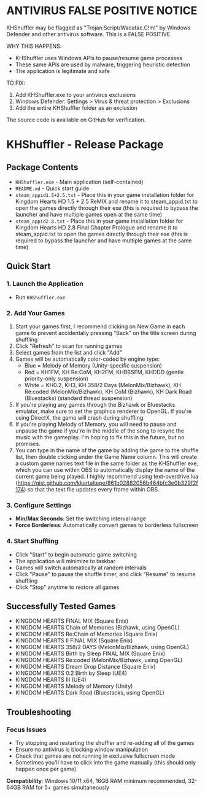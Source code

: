 ANTIVIRUS FALSE POSITIVE NOTICE
===============================

KHShuffler may be flagged as "Trojan:Script/Wacatac.C!ml" by Windows Defender 
and other antivirus software. This is a FALSE POSITIVE.

WHY THIS HAPPENS:
- KHShuffler uses Windows APIs to pause/resume game processes
- These same APIs are used by malware, triggering heuristic detection
- The application is legitimate and safe

TO FIX:
1. Add KHShuffler.exe to your antivirus exclusions
2. Windows Defender: Settings > Virus & threat protection > Exclusions
3. Add the entire KHShuffler folder as an exclusion

The source code is available on GitHub for verification.

# KHShuffler - Release Package

## Package Contents
- `KHShuffler.exe` - Main application (self-contained)
- `README.md` - Quick start guide
- `steam_appid1.5+2.5.txt` - Place this in your game installation folder for Kingdom Hearts HD 1.5 + 2.5 ReMIX and rename it to steam_appid.txt to open the games directly through their exe (this is required to bypass the launcher and have multiple games open at the same time)
- `steam_appid2.8.txt` - Place this in your game installation folder for Kingdom Hearts HD 2.8 Final Chapter Prologue and rename it to steam_appid.txt to open the games directly through their exe (this is required to bypass the launcher and have multiple games at the same time)

## Quick Start

### 1. Launch the Application
- Run `KHShuffler.exe`

### 2. Add Your Games
1. Start your games first, I recommend clicking on New Game in each game to prevent accidentally pressing "Back" on the title screen during shuffling
2. Click "Refresh" to scan for running games
3. Select games from the list and click "Add"
4. Games will be automatically color-coded by engine type:
   -  Blue = Melody of Memory (Unity-specific suspension)
   -  Red = KH1FM, KH Re:CoM, KH2FM, KHBBSFM, KHDDD (gentle priority-only suspension)
   -  White = KH0.2, KH3, KH 358/2 Days (MelonMix/Bizhawk), KH Re:coded (MelonMix/Bizhawk), KH CoM (Bizhawk), KH Dark Road (Bluestacks) (standard thread suspension)
5. If you're playing any games through the Bizhawk or Bluestacks emulator, make sure to set the graphics renderer to OpenGL. If you're using DirectX, the game will crash during shuffling.
6. If you're playing Melody of Memory, you will need to pause and unpause the game if you're in the middle of the song to resync the music with the gameplay. I'm hoping to fix this in the future, but no promises.
7. You can type in the name of the game by adding the game to the shuffle list, then double clicking under the Game Name column. This will create a custom game names text file in the same folder as the KHShuffler exe, which you can use within OBS to automatically display the name of the current game being played. I highly recommend using text-overdrive.lua (https://gist.github.com/kkartaltepe/861b02882056b464bfc3e0b329f2f174) so that the text file updates every frame within OBS. 

### 3. Configure Settings
- **Min/Max Seconds**: Set the switching interval range
- **Force Borderless**: Automatically convert games to borderless fullscreen

### 4. Start Shuffling
- Click "Start" to begin automatic game switching
- The application will minimize to taskbar
- Games will switch automatically at random intervals
- Click "Pause" to pause the shuffle timer, and click "Resume" to resume shuffling
- Click "Stop" anytime to restore all games

## Successfully Tested Games
- KINGDOM HEARTS FINAL MIX (Square Enix)
- KINGDOM HEARTS Chain of Memories (Bizhawk, using OpenGL)
- KINGDOM HEARTS Re:Chain of Memories (Square Enix)
- KINGDOM HEARTS II FINAL MIX (Square Enix)
- KINGDOM HEARTS 358/2 DAYS (MelonMix/Bizhawk, using OpenGL)
- KINGDOM HEARTS Birth by Sleep FINAL MIX (Square Enix)
- KINGDOM HEARTS Re:coded (MelonMix/Bizhawk, using OpenGL)
- KINGDOM HEARTS Dream Drop Distance (Square Enix)
- KINGDOM HEARTS 0.2 Birth by Sleep (UE4)
- KINGDOM HEARTS III (UE4)
- KINGDOM HEARTS Melody of Memory (Unity)
- KINGDOM HEARTS Dark Road (Bluestacks, using OpenGL)
  

##  Troubleshooting

### Focus Issues
- Try stopping and restarting the shuffler and re-adding all of the games 
- Ensure no antivirus is blocking window manipulation
- Check that games are not running in exclusive fullscreen mode
- Sometimes you'll have to click into the game manually (this should only happen once per game)

**Compatibility**: Windows 10/11 x64, 16GB RAM minimum recommended, 32-64GB RAM for 5+ games simultaneously


